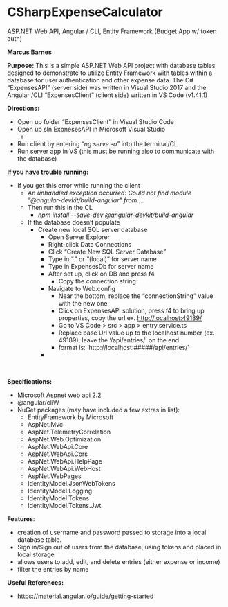 # CSharpExpenseCalculator
ASP.NET Web API, Angular / CLI, Entity Framework (Budget App w/ token auth)

 <strong>Marcus Barnes</strong>

<strong>Purpose:</strong> This is a simple ASP.NET Web API project with database tables designed to demonstrate to utilize Entity Framework with tables within a database for user authentication and other expense data. The C# “ExpensesAPI” (server side) was written in Visual Studio 2017 and the Angular /CLI “ExpensesClient” (client side) written in VS Code (v1.41.1)

<strong>Directions:</strong>
<ul>
 	<li>Open up folder “ExpensesClient” in Visual Studio Code</li>
 	<li>Open up sln ExpnesesAPI in Microsoft Visual Studio
<ul>
 	<li></li>
</ul>
</li>
 	<li>Run client by entering “<em>ng serve -o” </em>into the terminal/CL</li>
 	<li>Run server app in VS (this must be running also to communicate with the database)</li>
</ul>
<strong>If you have trouble running:</strong>
<ul>
 	<li>If you get this error while running the client
<ul>
 	<li><em>An unhandled exception occurred: Could not find module "@angular-devkit/build-angular" from….</em></li>
 	<li>Then run this in the CL
<ul>
 	<li><em>npm install --save-dev @angular-devkit/build-angular</em></li>
</ul>
</li>
 	<li>If the database doesn’t populate
<ul>
 	<li>Create new local SQL server database
<ul>
 	<li>Open Server Explorer</li>
 	<li>Right-click Data Connections</li>
 	<li>Click “Create New SQL Server Database”</li>
 	<li>Type in “.” or “(local)” for server name</li>
 	<li>Type in ExpensesDb for server name</li>
 	<li>After set up, click on DB and press f4
<ul>
 	<li>Copy the connection string</li>
</ul>
</li>
 	<li>Navigate to Web.config
<ul>
 	<li>Near the bottom, replace the “connectionString” value with the new one</li>
 	<li>Click on ExpensesAPI solution, press f4 to bring up properties, copy the url ex. <a href="http://localhost:49189/">http://localhost:49189/</a></li>
 	<li>Go to VS Code &gt; src &gt; app &gt; entry.service.ts</li>
 	<li>Replace base Url value up to the localhost number (ex. 49189), leave the ‘/api/entries/’ on the end.</li>
 	<li>format is: ‘http://localhost:#####/api/entries/’</li>
</ul>
</li>
 	<li></li>
</ul>
</li>
</ul>
</li>
</ul>
</li>
</ul>
<strong> </strong>

<strong>Specifications:</strong>
<ul>
 	<li>Microsoft Aspnet web api 2.2</li>
 	<li>@angular/cliW</li>
 	<li>NuGet packages (may have included a few extras in list):
<ul>
 	<li>EntityFramework by Microsoft</li>
 	<li>AspNet.Mvc</li>
 	<li>AspNet.TelemetryCorrelation</li>
 	<li>AspNet.Web.Optimization</li>
 	<li>AspNet.WebApi.Core</li>
 	<li>AspNet.WebApi.Cors</li>
 	<li>AspNet.WebApi.HelpPage</li>
 	<li>AspNet.WebApi.WebHost</li>
 	<li>AspNet.WebPages</li>
 	<li>IdentityModel.JsonWebTokens</li>
 	<li>IdentityModel.Logging</li>
 	<li>IdentityModel.Tokens</li>
 	<li>IdentityModel.Tokens.Jwt</li>
</ul>
</li>
</ul>
<strong>Features</strong>:
<ul>
 	<li>creation of username and password passed to storage into a local database table.</li>
 	<li>Sign in/Sign out of users from the database, using tokens and placed in local storage</li>
 	<li>allows users to add, edit, and delete entries (either expense or income)</li>
 	<li>filter the entries by name</li>
</ul>
<strong>Useful References:</strong>
<ul>
 	<li><a href="https://material.angular.io/guide/getting-started">https://material.angular.io/guide/getting-started</a></li>
</ul>

